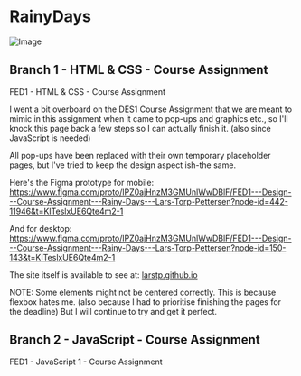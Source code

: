 # RainyDays

![Image](https://github.com/user-attachments/assets/eddd65a2-163d-438e-9603-a7bbc7e51c18)

## Branch 1 - HTML & CSS - Course Assignment

FED1 - HTML & CSS - Course Assignment

I went a bit overboard on the DES1 Course Assignment that we are meant to mimic in this assignment when it came to pop-ups and graphics etc., so I'll knock this page back a few steps so I can actually finish it. (also since JavaScript is needed)

All pop-ups have been replaced with their own temporary placeholder pages, but I've tried to keep the design aspect ish-the same.

Here's the Figma prototype for mobile:
https://www.figma.com/proto/lPZ0ajHnzM3GMUnlWwDBlF/FED1---Design---Course-Assignment---Rainy-Days---Lars-Torp-Pettersen?node-id=442-11946&t=KITeslxUE6Qte4m2-1

And for desktop:
https://www.figma.com/proto/lPZ0ajHnzM3GMUnlWwDBlF/FED1---Design---Course-Assignment---Rainy-Days---Lars-Torp-Pettersen?node-id=150-143&t=KITeslxUE6Qte4m2-1

The site itself is available to see at: [larstp.github.io](https://larstp.github.io/)

NOTE: Some elements might not be centered correctly. This is because flexbox hates me. (also because I had to prioritise finishing the pages for the deadline) But I will continue to try and get it perfect.


## Branch 2 - JavaScript - Course Assignment

FED1 - JavaScript 1 - Course Assignment
